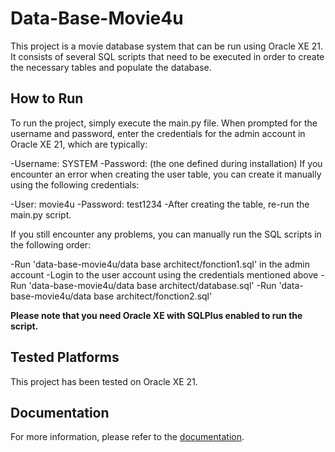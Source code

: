 # Data-Base-Movie4u

This project is a movie database system that can be run using Oracle XE 21. It consists of several SQL scripts that need to be executed in order to create the necessary tables and populate the database.

## How to Run

To run the project, simply execute the main.py file. When prompted for the username and password, enter the credentials for the admin account in Oracle XE 21, which are typically:

-Username: SYSTEM
-Password: (the one defined during installation)
If you encounter an error when creating the user table, you can create it manually using the following credentials:

-User: movie4u
-Password: test1234
-After creating the table, re-run the main.py script.

If you still encounter any problems, you can manually run the SQL scripts in the following order:

-Run 'data-base-movie4u/data base architect/fonction1.sql' in the admin account
-Login to the user account using the credentials mentioned above
-Run 'data-base-movie4u/data base architect/database.sql'
-Run 'data-base-movie4u/data base architect/fonction2.sql'


**Please note that you need Oracle XE with SQLPlus enabled to run the script.**
## Tested Platforms

This project has been tested on Oracle XE 21. 

## Documentation

For more information, please refer to the [documentation](doc).
